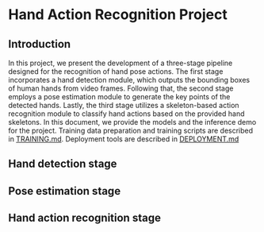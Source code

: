# Hand Action Recognition Project

<!-- [ALGORITHM] -->

## Introduction

<!-- [ABSTRACT] -->

In this project, we present the development of a three-stage pipeline designed for the recognition of hand pose actions. The first stage incorporates a hand detection module, which outputs the bounding boxes of human hands from video frames. Following that, the second stage employs a pose estimation module to generate the key points of the detected hands. Lastly, the third stage utilizes a skeleton-based action recognition module to classify hand actions based on the provided hand skeletons. In this document, we provide the models and the inference demo for the project. Training data preparation and training scripts are described in [TRAINING.md](projects/hand_action/TRAINING.md). Deployment tools are described in [DEPLOYMENT.md](projects/hand_action/DEPLOYMENT.md)

## Hand detection stage

## Pose estimation stage

## Hand action recognition stage
